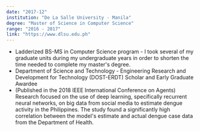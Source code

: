 ```yaml
---
date: "2017-12"
institution: "De La Salle University - Manila"
degree: "Master of Science in Computer Science"
range: "2016 - 2017"
link: "https://www.dlsu.edu.ph"
---
```


- Ladderized BS-MS in Computer Science program - I took several of my graduate units during my undergraduate years in order to shorten the time needed to complete my master's degree.
- Department of Science and Technology - Engineering Research and Development for Technology (DOST-ERDT) Scholar and Early Graduate Awardee
- (Published in the 2018 IEEE International Conference on Agents) Research focused on the use of deep learning, specifically recurrent neural networks, on big data from social media to estimate dengue activity in the Philippines. The study found a significantly high correlation between the model's estimate and actual dengue case data from the Department of Health.
